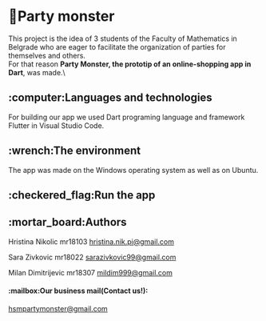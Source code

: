 # :tada:Party monster

This project is the idea of 3 students of the Faculty of Mathematics in Belgrade who are eager to facilitate the organization of parties for themselves and others.\
For that reason **Party Monster, the prototip of an online-shopping app in Dart**, was made.\
<h2>:computer:Languages and technologies</h2>
For building our app we used Dart programing language and framework Flutter in Visual Studio Code.
<h2>:wrench:The environment</h2>
The app was made on the Windows operating system as well as on Ubuntu. 
<h2>:checkered_flag:Run the app</h2>
<h2>:mortar_board:Authors</h2>

Hristina Nikolic mr18103 [hristina.nik.pi@gmail.com](mailto:hristina.nik.pi@gmail.com)

Sara Zivkovic mr18022 [sarazivkovic99@gmail.com](mailto:sarazivkovic@gmail.com)

Milan Dimitrijevic mr18307 [mildim999@gmail.com](mailto:mildim999@gmail.com) 

<h4>:mailbox:Our business mail(Contact us!):</h4>

[hsmpartymonster@gmail.com](mailto:hsmpartymonster@gmail.com) 
